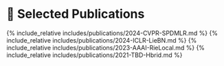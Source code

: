 # 📝 Selected Publications 
{% include_relative includes/publications/2024-CVPR-SPDMLR.md %}
{% include_relative includes/publications/2024-ICLR-LieBN.md %}
{% include_relative includes/publications/2023-AAAI-RieLocal.md %}
{% include_relative includes/publications/2021-TBD-Hbrid.md %}